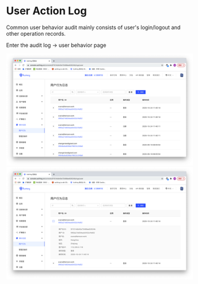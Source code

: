 # User Action Log

Common user behavior audit mainly consists of user's login/logout and other operation records.

Enter the audit log -> user behavior page

![](./images/audit-user-1.png)
![](./images/audit-user-2.png)
